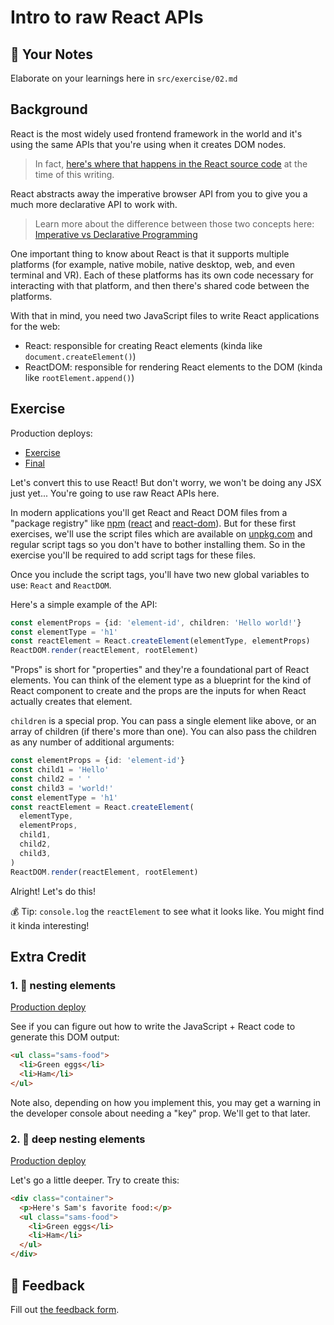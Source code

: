 # Intro to raw React APIs

## 📝 Your Notes

Elaborate on your learnings here in `src/exercise/02.md`

## Background

React is the most widely used frontend framework in the world and it's using the
same APIs that you're using when it creates DOM nodes.

> In fact,
> [here's where that happens in the React source code](https://github.com/facebook/react/blob/ee432635724d5a50301448016caa137ac3c0a7a2/packages/react-dom/src/client/ReactDOMComponent.js#L416)
> at the time of this writing.

React abstracts away the imperative browser API from you to give you a much more
declarative API to work with.

> Learn more about the difference between those two concepts here:
> [Imperative vs Declarative Programming](https://ui.dev/imperative-vs-declarative-programming/)

One important thing to know about React is that it supports multiple platforms
(for example, native mobile, native desktop, web, and even terminal and VR).
Each of these platforms has its own code necessary for interacting with that
platform, and then there's shared code between the platforms.

With that in mind, you need two JavaScript files to write React applications for
the web:

- React: responsible for creating React elements (kinda like
  `document.createElement()`)
- ReactDOM: responsible for rendering React elements to the DOM (kinda like
  `rootElement.append()`)

## Exercise

Production deploys:

- [Exercise](http://react-fundamentals-next.netlify.app/isolated/exercise/02.html)
- [Final](http://react-fundamentals-next.netlify.app/isolated/final/02.html)

Let's convert this to use React! But don't worry, we won't be doing any JSX just
yet... You're going to use raw React APIs here.

In modern applications you'll get React and React DOM files from a "package
registry" like [npm](https://npmjs.com) ([react](https://npm.im/react) and
[react-dom](https://npm.im/react-dom)). But for these first exercises, we'll use
the script files which are available on [unpkg.com](https://unpkg.com) and
regular script tags so you don't have to bother installing them. So in the
exercise you'll be required to add script tags for these files.

Once you include the script tags, you'll have two new global variables to use:
`React` and `ReactDOM`.

Here's a simple example of the API:

```typescript
const elementProps = {id: 'element-id', children: 'Hello world!'}
const elementType = 'h1'
const reactElement = React.createElement(elementType, elementProps)
ReactDOM.render(reactElement, rootElement)
```

"Props" is short for "properties" and they're a foundational part of React
elements. You can think of the element type as a blueprint for the kind of React
component to create and the props are the inputs for when React actually creates
that element.

`children` is a special prop. You can pass a single element like above, or an
array of children (if there's more than one). You can also pass the children as
any number of additional arguments:

```typescript
const elementProps = {id: 'element-id'}
const child1 = 'Hello'
const child2 = ' '
const child3 = 'world!'
const elementType = 'h1'
const reactElement = React.createElement(
  elementType,
  elementProps,
  child1,
  child2,
  child3,
)
ReactDOM.render(reactElement, rootElement)
```

Alright! Let's do this!

💰 Tip: `console.log` the `reactElement` to see what it looks like. You might
find it kinda interesting!

## Extra Credit

### 1. 💯 nesting elements

[Production deploy](http://react-fundamentals-next.netlify.app/isolated/final/02.extra-1.html)

See if you can figure out how to write the JavaScript + React code to generate
this DOM output:

```html
<ul class="sams-food">
  <li>Green eggs</li>
  <li>Ham</li>
</ul>
```

Note also, depending on how you implement this, you may get a warning in the
developer console about needing a "key" prop. We'll get to that later.

### 2. 💯 deep nesting elements

[Production deploy](http://react-fundamentals-next.netlify.app/isolated/final/02.extra-2.html)

Let's go a little deeper. Try to create this:

```html
<div class="container">
  <p>Here's Sam's favorite food:</p>
  <ul class="sams-food">
    <li>Green eggs</li>
    <li>Ham</li>
  </ul>
</div>
```

## 🦉 Feedback

Fill out
[the feedback form](https://ws.kcd.im/?ws=React%20Fundamentals%20%E2%9A%9B&e=02%3A%20Intro%20to%20raw%20React%20APIs&em=owen%40joinlede.com).
